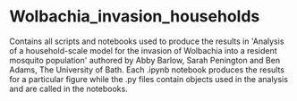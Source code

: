 # Wolbachia_invasion_households
Contains all scripts and notebooks used to produce the results in 'Analysis of a household-scale model for the invasion of Wolbachia into a resident mosquito population' authored by Abby Barlow, Sarah Penington and Ben Adams, The University of Bath.
Each .ipynb notebook produces the results for a particular figure while the .py files contain objects used in the analysis and are called in the notebooks.
